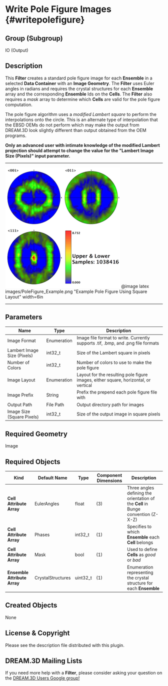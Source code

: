 Write Pole Figure Images {#writepolefigure}
=============

## Group (Subgroup) ##
IO (Output)

## Description ##
This **Filter** creates a standard pole figure image for each **Ensemble** in a selected **Data Container** with an **Image Geometry**. The **Filter** uses Euler angles in radians and requires the crystal structures for each **Ensemble** array and the corresponding **Ensemble** Ids on the **Cells**. The **Filter** also requires a _mask_ array to determine which **Cells** are valid for the pole figure computation.

The pole figure algorithm uses a _modified Lambert square_ to perform the interpolations onto the circle. This is an alternate type of interpolation that the EBSD OEMs do not perform which may make the output from DREAM.3D look slightly different than output obtained from the OEM programs.

**Only an advanced user with intimate knowledge of the modified Lambert projection should attempt to change the value for the "Lambert Image Size (Pixels)" input parameter.**

-----

![Example Pole Figure Using Square Layout](images/PoleFigure_Example.png)
@image latex images/PoleFigure_Example.png "Example Pole Figure Using Square Layout" width=6in

-----

## Parameters ##
| Name | Type | Description |
|------|------| ----------- |
| Image Format | Enumeration | Image file format to write. Currently supports .tif, .bmp, and .png file formats |
| Lambert Image Size (Pixels) | int32_t | Size of the Lambert square in pixels |
| Number of Colors | int32_t | Number of colors to use to make the pole figure |
| Image Layout | Enumeration | Layout for the resulting pole figure images, either square, horizontal, or vertical |
| Image Prefix | String | Prefix the prepend each pole figure file with |
| Output Path | File Path | Output directory path for images |
| Image Size (Square Pixels) | int32_t | Size of the output image in square pixels |
 
## Required Geometry ##
Image

## Required Objects ##
| Kind | Default Name | Type | Component Dimensions | Description |
|------|--------------|-------------|---------|-----|
| **Cell Attribute Array** | EulerAngles | float | (3)  | Three angles defining the orientation of the **Cell** in Bunge convention (Z-X-Z) |
| **Cell Attribute Array** | Phases | int32_t | (1) | Specifies to which **Ensemble** each **Cell** belongs |
| **Cell Attribute Array** | Mask | bool | (1) | Used to define **Cells** as *good* or *bad* |
| **Ensemble Attribute Array** | CrystalStructures | uint32_t | (1) | Enumeration representing the crystal structure for each **Ensemble** |

## Created Objects ##
None


## License & Copyright ##

Please see the description file distributed with this plugin.

## DREAM.3D Mailing Lists ##

If you need more help with a **Filter**, please consider asking your question on the [DREAM.3D Users Google group!](https://groups.google.com/forum/?hl=en#!forum/dream3d-users)

